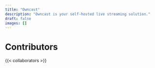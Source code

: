 ```yaml
---
title: "Owncast"
description: "Owncast is your self-hosted live streaming solution."
draft: false
images: []
---
```


# Contributors

{{< collaborators >}}
